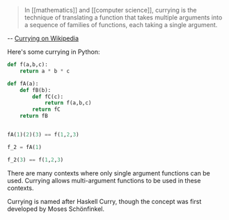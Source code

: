 > In [[mathematics]] and [[computer science]], currying is the technique of translating a function that takes multiple arguments into a sequence of families of functions, each taking a single argument.

-- [Currying on Wikipedia](https://en.wikipedia.org/wiki/Currying)

Here's some currying in Python:

```python
def f(a,b,c):
	return a * b * c

def fA(a):
	def fB(b):
		def fC(c):
			return f(a,b,c)
		return fC
	return fB


fA(1)(2)(3) == f(1,2,3)

f_2 = fA(1)

f_2(3) == f(1,2,3)
```

There are many contexts where only single argument functions can be used.  Currying allows multi-argument functions to be used in these contexts.

Currying is named after Haskell Curry, though the concept was first developed by Moses Schönfinkel.